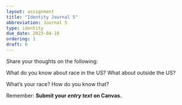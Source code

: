 ```yaml
---
layout: assignment
title: "Identity Journal 5"
abbreviation: Journal 5
type: identity
due_date: 2023-04-10
ordering: 1
draft: 0
---
```


Share your thoughts on the following:

What do you know about race in the US? What about outside the US?

What’s your race? How do you know that?

Remember: **Submit your *entry text* on Canvas.**
